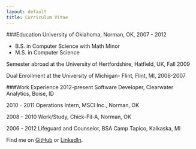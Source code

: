 ```yaml
---
layout: default
title: Curriculum Vitae
---
```

###Education
University of Oklahoma, Norman, OK, 2007 - 2012 
* B.S. in Computer Science with Math Minor   
* M.S. in Computer Science

Semester abroad at the University of Hertfordshire, Hatfield, UK, Fall 2009

Dual Enrollment at the University of Michigan- Flint, Flint, MI, 2006-2007  

###Work Experience
2012-present	Software Developer, Clearwater Analytics, Boise, ID

2010 - 2011	Operations Intern, MSCI Inc., Norman, OK

2008 - 2010	Work/Study, Chick-Fil-A, Norman, OK

2006 - 2012	Lifeguard and Counselor, BSA Camp Tapico, Kalkaska, MI



Find me on [GitHub](https://github.com/timburr1) or [LinkedIn](http://www.linkedin.com/pub/timothy-burr/66/a88/a39).
